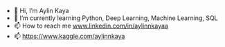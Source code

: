 - 👋 Hi, I’m Aylin Kaya
- 🌱 I’m currently learning Python, Deep Learning, Machine Learning, SQL
- 📫 How to reach me www.linkedin.com/in/aylinnkayaa
- 📫 https://www.kaggle.com/aylinnkaya

<!---
ayliinkaya/ayliinkaya is a ✨ special ✨ repository because its `README.md` (this file) appears on your GitHub profile.
You can click the Preview link to take a look at your changes.
--->
